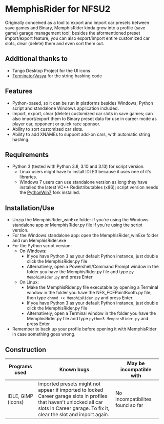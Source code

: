 # MemphisRider for NFSU2
Originally conceived as a tool to export and import car presets between save games and Binary, MemphisRider kinda grew into a profile (save game) garage management tool; besides the aformentioned preset import/export feature, you can also export/import entire customized car slots, clear (delete) them and even sort them out. 

## Additional thanks to
* Tango Desktop Project for the UI icons
* [TerminatorVasya](https://github.com/TVasya) for the string hashing code

## Features
* Python-based, so it can be run in platforms besides Windows; Python script and standalone Windows application included.
* Import, export, clear (delete) customized car slots in save games; can also import/export them to Binary preset data for use in career mode as player car, opponent or quick race sponsor.
* Ability to sort customized car slots.
* Ability to add XNAMEs to support add-on cars, with automatic string hashing.

## Requirements
* Python 3 (tested with Python 3.8, 3.10 and 3.13) for script version.
  * Linux users might have to install IDLE3 because it uses one of it's libraries.
  * Windows 7 users can use standalone version as long they have installed the latest VC++ Redistributables (x86); script version needs the [PythonWin7](https://github.com/adang1345/PythonWin7) fork installed.

## Installation/Use
* Unzip the MemphisRider_winExe folder if you're using the Windows standalone app or MemphisRider.py file if you're using the script version.
* For the Windows standalone app: open the MemphisRider_winExe folder and run MemphisRider.exe
* For the Python script version:
  * On Windows:
    * If you have Python 3 as your default Python instance, just double click the MemphisRider.py file
    * Alternatively, open a Powershell/Command Prompt window in the folder you have the MemphisRider.py file and type ``py MemphisRider.py`` and press Enter
  * On Linux:
    * Make the MemphisRider.py file executable by opening a Terminal window in the folder you have the NFS_FCEPaintBooth.py file, then type ``chmod +x MemphisRider.py`` and press Enter
    * If you have Python 3 as your default Python instance, just double click the MemphisRider.py file
    * Alternatively, open a Terminal window in the folder you have the MemphisRider.py file and type ``python3 MemphisRider.py`` and press Enter
* Remember to back up your profile before opening it with MemphisRider in case something goes wrong.

## Construction
|Programs used|Known bugs|May be incompatible with|
|--|--|--|
|IDLE, GIMP (icons)|Imported presets might not appear if imported to locked Career garage slots in profiles that haven't unlocked all car slots in Career garage. To fix it, clear the slot and import again.|No incompatibilites found so far|


